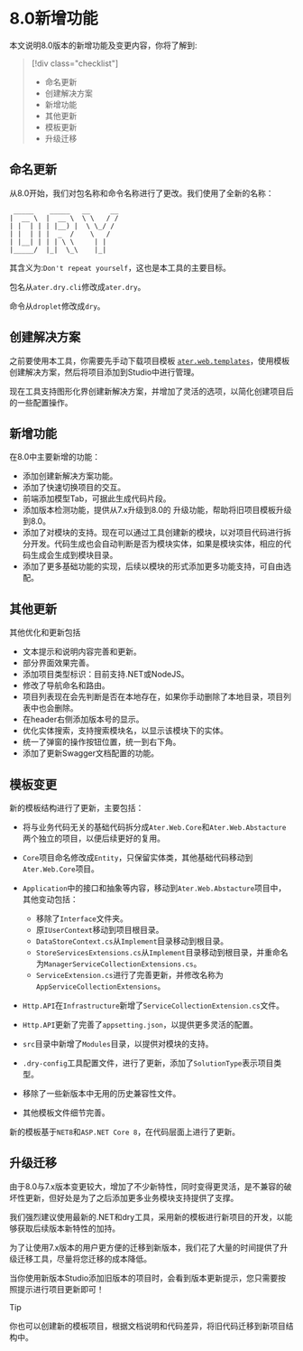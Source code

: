 # 8.0新增功能

本文说明8.0版本的新增功能及变更内容，你将了解到:

> [!div class="checklist"]
>
> - 命名更新
> - 创建解决方案
> - 新增功能
> - 其他更新
> - 模板更新
> - 升级迁移

## 命名更新

从8.0开始，我们对包名称和命令名称进行了更改。我们使用了全新的名称：

```text
 _____    _____   __     __
|  __ \  |  __ \  \ \   / /
| |  | | | |__) |  \ \_/ / 
| |  | | |  _  /    \   /  
| |__| | | | \ \     | |   
|_____/  |_|  \_\    |_|
```

其含义为:`Don't repeat yourself`，这也是本工具的主要目标。

包名从`ater.dry.cli`修改成`ater.dry`。

命令从`droplet`修改成`dry`。

## 创建解决方案

之前要使用本工具，你需要先手动下载项目模板 [`ater.web.templates`](https://www.nuget.org/packages/ater.web.templates)，使用模板创建解决方案，然后将项目添加到Studio中进行管理。

现在工具支持图形化界创建新解决方案，并增加了灵活的选项，以简化创建项目后的一些配置操作。

## 新增功能

在8.0中主要新增的功能：

- 添加创建新解决方案功能。
- 添加了快速切换项目的交互。
- 前端添加模型Tab，可据此生成代码片段。
- 添加版本检测功能，提供从7.x升级到8.0的 升级功能，帮助将旧项目模板升级到8.0。
- 添加了对模块的支持。现在可以通过工具创建新的模块，以对项目代码进行拆分开发。代码生成也会自动判断是否为模块实体，如果是模块实体，相应的代码生成会生成到模块目录。
- 添加了更多基础功能的实现，后续以模块的形式添加更多功能支持，可自由选配。

## 其他更新

其他优化和更新包括

- 文本提示和说明内容完善和更新。
- 部分界面效果完善。
- 添加项目类型标识：目前支持.NET或NodeJS。
- 修改了导航命名和路由。
- 项目列表现在会先判断是否在本地存在，如果你手动删除了本地目录，项目列表中也会删除。
- 在header右侧添加版本号的显示。
- 优化实体搜索，支持搜索模块名，以显示该模块下的实体。
- 统一了弹窗的操作按钮位置，统一到右下角。
- 添加了更新Swagger文档配置的功能。

## 模板变更

新的模板结构进行了更新，主要包括：

- 将与业务代码无关的基础代码拆分成`Ater.Web.Core`和`Ater.Web.Abstacture`两个独立的项目，以便后续更好的复用。
- `Core`项目命名修改成`Entity`，只保留实体类，其他基础代码移动到`Ater.Web.Core`项目。

- `Application`中的接口和抽象等内容，移动到`Ater.Web.Abstacture`项目中，其他变动包括：
  - 移除了`Interface`文件夹。
  - 原`IUserContext`移动到项目根目录。
  - `DataStoreContext.cs`从`Implement`目录移动到根目录。
  - `StoreServicesExtensions.cs`从`Implement`目录移动到根目录，并重命名为`ManagerServiceCollectionExtensions.cs`。
  - `ServiceExtension.cs`进行了完善更新，并修改名称为`AppServiceCollectionExtensions`。
- `Http.API`在`Infrastructure`新增了`ServiceCollectionExtension.cs`文件。
- `Http.API`更新了完善了`appsetting.json`，以提供更多灵活的配置。
- `src`目录中新增了`Modules`目录，以提供对模块的支持。
- `.dry-config`工具配置文件，进行了更新，添加了`SolutionType`表示项目类型。
- 移除了一些新版本中无用的历史兼容性文件。
- 其他模板文件细节完善。

新的模板基于`NET8`和`ASP.NET Core 8`，在代码层面上进行了更新。

## 升级迁移

由于8.0与7.x版本变更较大，增加了不少新特性，同时变得更灵活，是不兼容的破坏性更新，但好处是为了之后添加更多业务模块支持提供了支撑。

我们强烈建议使用最新的.NET和dry工具，采用新的模板进行新项目的开发，以能够获取后续版本新特性的加持。

为了让使用7.x版本的用户更方便的迁移到新版本，我们花了大量的时间提供了升级迁移工具，尽量将您迁移的成本降低。

当你使用新版本Studio添加旧版本的项目时，会看到版本更新提示，您只需要按照提示进行项目更新即可！

> [!TIP]
> 你也可以创建新的模板项目，根据文档说明和代码差异，将旧代码迁移到新项目结构中。
